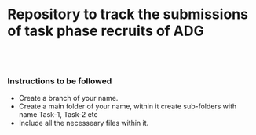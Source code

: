# Repository to track the submissions of task phase recruits of ADG
<br> </br>

### Instructions to be followed
*  Create a branch of your name.
*  Create a main folder of your name, within it create sub-folders with name Task-1, Task-2 etc
*  Include all the necesseary files within it.

